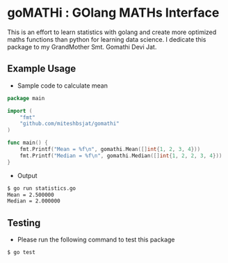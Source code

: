 # goMATHi : GOlang MATHs Interface

This is an effort to learn statistics with golang and create more optimized
maths functions than python for learning data science. 
I dedicate this package to my GrandMother Smt. Gomathi Devi Jat.


## Example Usage

* Sample code to calculate mean

```go
package main

import (
	"fmt"
	"github.com/miteshbsjat/gomathi"
)

func main() {
	fmt.Printf("Mean = %f\n", gomathi.Mean([]int{1, 2, 3, 4}))
	fmt.Printf("Median = %f\n", gomathi.Median([]int{1, 2, 2, 3, 4}))
}
```

* Output

```bash
$ go run statistics.go
Mean = 2.500000
Median = 2.000000
```

## Testing

* Please run the following command to test this package

```bash
$ go test
```
